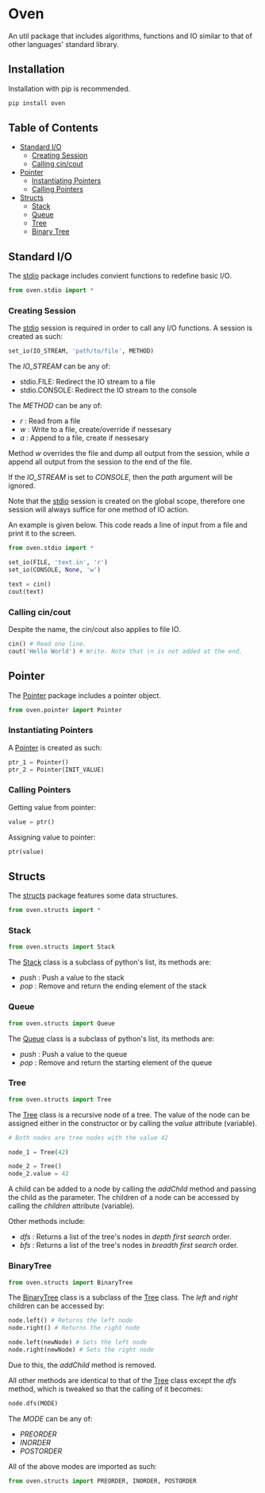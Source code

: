 # Oven
An util package that includes algorithms, functions and IO similar to that of other languages' standard library.

## Installation
Installation with pip is recommended.
```sh
pip install oven
```

## Table of Contents

- [Standard I/O](#standard-io)
	- [Creating Session](#creating-session)
	- [Calling cin/cout](#calling-cincout)
- [Pointer](#pointer)
	- [Instantiating Pointers](#instantiating-pointers)
	- [Calling Pointers](#calling-pointers)
- [Structs](#structs)
	- [Stack](#stack)
	- [Queue](#queue)
	- [Tree](#tree)
	- [Binary Tree](#binary-tree)

## Standard I/O
The [stdio](/oven/stdio) package includes convient functions to redefine basic I/O.

```python
from oven.stdio import *
```

### Creating Session

The [stdio](/oven/stdio) session is required in order to call any I/O functions. A session is created as such:
```python
set_io(IO_STREAM, 'path/to/file', METHOD)
```

The *IO_STREAM* can be any of:
* stdio.FILE: Redirect the IO stream to a file
* stdio.CONSOLE: Redirect the IO stream to the console

The *METHOD* can be any of:
* *r* : Read from a file
* *w* : Write to a file, create/override if nessesary
* *a* : Append to a file, create if nessesary

Method *w* overrides the file and dump all output from the session, while *a* append all output from the session to the end of the file.

If the *IO_STREAM* is set to *CONSOLE*, then the *path* argument will be ignored.

Note that the [stdio]() session is created on the global scope, therefore one session will always suffice for one method of IO action.

An example is given below. This code reads a line of input from a file and print it to the screen.
```python
from oven.stdio import *

set_io(FILE, 'text.in', 'r')
set_io(CONSOLE, None, 'w')

text = cin()
cout(text)
```

### Calling cin/cout
Despite the name, the cin/cout also applies to file IO.
```python
cin() # Read one line.
cout('Hello World') # Write. Note that \n is not added at the end.
```

## Pointer
The [Pointer](/oven/pointer) package includes a pointer object.

```python
from oven.pointer import Pointer
```

### Instantiating Pointers
A [Pointer](/oven/pointer) is created as such:
```python
ptr_1 = Pointer()
ptr_2 = Pointer(INIT_VALUE)
```

### Calling Pointers
Getting value from pointer:
```python
value = ptr()
```

Assigning value to pointer:
```python
ptr(value)
```

## Structs
The [structs](/oven/structs) package features some data structures.

```python
from oven.structs import *
```

### Stack
```python
from oven.structs import Stack
```

The [Stack](/oven/structs/stack.py) class is a subclass of python's list, its methods are:
* *push* : Push a value to the stack
* *pop* : Remove and return the ending element of the stack

### Queue
```python
from oven.structs import Queue
```

The [Queue](/oven/structs/queue.py) class is a subclass of python's list, its methods are:
* *push* : Push a value to the queue
* *pop* : Remove and return the starting element of the queue

### Tree
```python
from oven.structs import Tree
```

The [Tree](/oven/structs/tree.py) class is a recursive node of a tree. The value of the node can be assigned either in the constructor or by calling the *value* attribute (variable).
```python
# Both nodes are tree nodes with the value 42

node_1 = Tree(42)

node_2 = Tree()
node_2.value = 42
```

A child can be added to a node by calling the *addChild* method and passing the child as the parameter. The children of a node can be accessed by calling the *children* attribute (variable).

Other methods include:
* *dfs* : Returns a list of the tree's nodes in *depth first search* order.
* *bfs* : Returns a list of the tree's nodes in *breadth first search* order.

### BinaryTree
```python
from oven.structs import BinaryTree
```

The [BinaryTree](/oven/structs/binarytree.py) class is a subclass of the [Tree](/oven/structs/tree.py) class. The *left* and *right* children can be accessed by:
```python
node.left() # Returns the left node
node.right() # Returns the right node

node.left(newNode) # Sets the left node
node.right(newNode) # Sets the right node
```

Due to this, the *addChild* method is removed.

All other methods are identical to that of the [Tree](/oven/structs/tree.py) class except the *dfs* method, which is tweaked so that the calling of it becomes:
```python
node.dfs(MODE)
```

The *MODE* can be any of:
* *PREORDER*
* *INORDER*
* *POSTORDER*

All of the above modes are imported as such:
```python
from oven.structs import PREORDER, INORDER, POSTORDER
```